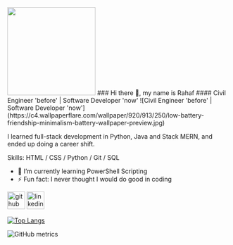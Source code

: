 <!--
**Rahafhosari/Rahafhosari** is a ✨ _special_ ✨ repository because its `README.md` (this file) appears on your GitHub profile.
Here are some ideas to get you started:

- 🔭 I’m currently working on ...
- 🌱 I'm currently learning ... 
- 👯 I’m looking to collaborate on ...
- 🤔 I’m looking for help with ...
- 💬 Ask me about ...
- 📫 How to reach me: ...
- 😄 Pronouns: ...
- ⚡ Fun fact: ...
-->

<!-- [![Header](https://raw.githubusercontent.com/MartinHeinz/RahafHosari/Rahafhosari/readme_header.png "Header")](https://some-url.dev/) -->
<img src="https://i.imgur.com/c4vH2QS.gif" width="200px">
### Hi there 👋, my name is Rahaf
#### Civil Engineer 'before' | Software Developer 'now'
![Civil Engineer 'before' | Software Developer 'now'](https://c4.wallpaperflare.com/wallpaper/920/913/250/low-battery-friendship-minimalism-battery-wallpaper-preview.jpg)

I learned full-stack development in Python, Java and Stack MERN, and ended up doing a career shift.

Skills: HTML / CSS / Python / Git / SQL

- 🌱 I’m currently learning PowerShell Scripting 
- ⚡ Fun fact: I never thought I would do good in coding 


[<img src='https://cdn.jsdelivr.net/npm/simple-icons@3.0.1/icons/github.svg' alt='github' height='40'>](https://github.com/Rahafhosari)  [<img src='https://cdn.jsdelivr.net/npm/simple-icons@3.0.1/icons/linkedin.svg' alt='linkedin' height='40'>](https://www.linkedin.com/in/https://www.linkedin.com/in/rahafhosari//)  

[![Top Langs](https://github-readme-stats.vercel.app/api/top-langs/?username=Rahafhosari)](https://github.com/anuraghazra/github-readme-stats)

![GitHub metrics](https://metrics.lecoq.io/Rahafhosari)  
